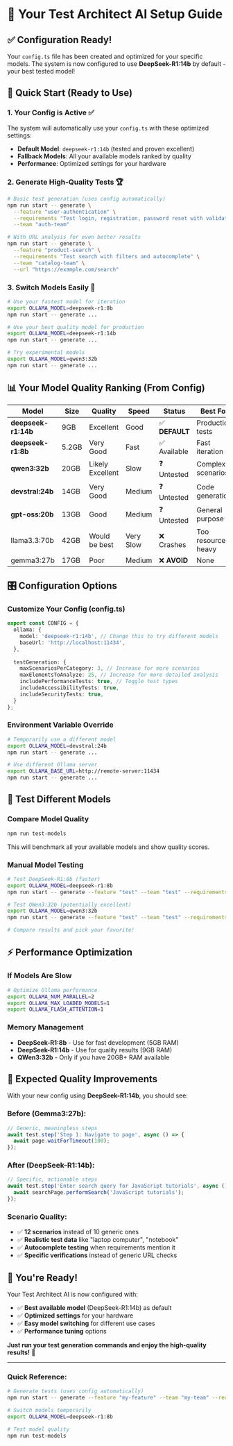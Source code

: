 # 🚀 **Your Test Architect AI Setup Guide**

## ✅ **Configuration Ready!**

Your `config.ts` file has been created and optimized for your specific models. The system is now configured to use **DeepSeek-R1:14b** by default - your best tested model!

## 🎯 **Quick Start (Ready to Use)**

### **1. Your Config is Active** ✅
The system will automatically use your `config.ts` with these optimized settings:
- **Default Model**: `deepseek-r1:14b` (tested and proven excellent)
- **Fallback Models**: All your available models ranked by quality
- **Performance**: Optimized settings for your hardware

### **2. Generate High-Quality Tests** 🏆
```bash
# Basic test generation (uses config automatically)
npm run start -- generate \
  --feature "user-authentication" \
  --requirements "Test login, registration, password reset with validation" \
  --team "auth-team"

# With URL analysis for even better results
npm run start -- generate \
  --feature "product-search" \
  --requirements "Test search with filters and autocomplete" \
  --team "catalog-team" \
  --url "https://example.com/search"
```

### **3. Switch Models Easily** 🔄
```bash
# Use your fastest model for iteration
export OLLAMA_MODEL=deepseek-r1:8b
npm run start -- generate ...

# Use your best quality model for production
export OLLAMA_MODEL=deepseek-r1:14b
npm run start -- generate ...

# Try experimental models
export OLLAMA_MODEL=qwen3:32b
npm run start -- generate ...
```

## 📊 **Your Model Quality Ranking** (From Config)

| Model | Size | Quality | Speed | Status | Best For |
|-------|------|---------|-------|--------|----------|
| **deepseek-r1:14b** | 9GB | Excellent | Good | ✅ **DEFAULT** | Production tests |
| **deepseek-r1:8b** | 5.2GB | Very Good | Fast | ✅ Available | Fast iteration |
| **qwen3:32b** | 20GB | Likely Excellent | Slow | ❓ Untested | Complex scenarios |
| **devstral:24b** | 14GB | Very Good | Medium | ❓ Untested | Code generation |
| **gpt-oss:20b** | 13GB | Good | Medium | ❓ Untested | General purpose |
| llama3.3:70b | 42GB | Would be best | Very Slow | ❌ Crashes | Too resource heavy |
| gemma3:27b | 17GB | Poor | Medium | ❌ **AVOID** | None |

## 🎛️ **Configuration Options**

### **Customize Your Config** (config.ts)
```typescript
export const CONFIG = {
  ollama: {
    model: 'deepseek-r1:14b', // Change this to try different models
    baseUrl: 'http://localhost:11434',
  },
  
  testGeneration: {
    maxScenariosPerCategory: 3, // Increase for more scenarios
    maxElementsToAnalyze: 25, // Increase for more detailed analysis
    includePerformanceTests: true, // Toggle test types
    includeAccessibilityTests: true,
    includeSecurityTests: true,
  }
};
```

### **Environment Variable Override**
```bash
# Temporarily use a different model
export OLLAMA_MODEL=devstral:24b
npm run start -- generate ...

# Use different Ollama server
export OLLAMA_BASE_URL=http://remote-server:11434
npm run start -- generate ...
```

## 🧪 **Test Different Models**

### **Compare Model Quality**
```bash
npm run test-models
```
This will benchmark all your available models and show quality scores.

### **Manual Model Testing**
```bash
# Test DeepSeek-R1:8b (faster)
export OLLAMA_MODEL=deepseek-r1:8b
npm run start -- generate --feature "test" --team "test" --requirements "simple test"

# Test QWen3:32b (potentially excellent)
export OLLAMA_MODEL=qwen3:32b
npm run start -- generate --feature "test" --team "test" --requirements "simple test"

# Compare results and pick your favorite!
```

## ⚡ **Performance Optimization**

### **If Models Are Slow**
```bash
# Optimize Ollama performance
export OLLAMA_NUM_PARALLEL=2
export OLLAMA_MAX_LOADED_MODELS=1
export OLLAMA_FLASH_ATTENTION=1
```

### **Memory Management**
- **DeepSeek-R1:8b** - Use for fast development (5GB RAM)
- **DeepSeek-R1:14b** - Use for quality results (9GB RAM)
- **QWen3:32b** - Only if you have 20GB+ RAM available

## 🎯 **Expected Quality Improvements**

With your new config using **DeepSeek-R1:14b**, you should see:

### **Before (Gemma3:27b):**
```typescript
// Generic, meaningless steps
await test.step('Step 1: Navigate to page', async () => {
  await page.waitForTimeout(100);
});
```

### **After (DeepSeek-R1:14b):**
```typescript
// Specific, actionable steps
await test.step('Enter search query for JavaScript tutorials', async () => {
  await searchPage.performSearch('JavaScript tutorials');
});
```

### **Scenario Quality:**
- ✅ **12 scenarios** instead of 10 generic ones
- ✅ **Realistic test data** like "laptop computer", "notebook"
- ✅ **Autocomplete testing** when requirements mention it
- ✅ **Specific verifications** instead of generic URL checks

## 🚀 **You're Ready!**

Your Test Architect AI is now configured with:
- ✅ **Best available model** (DeepSeek-R1:14b) as default
- ✅ **Optimized settings** for your hardware
- ✅ **Easy model switching** for different use cases
- ✅ **Performance tuning** options

**Just run your test generation commands and enjoy the high-quality results!** 🎉

---

### **Quick Reference:**
```bash
# Generate tests (uses config automatically)
npm run start -- generate --feature "my-feature" --team "my-team" --requirements "my requirements"

# Switch models temporarily
export OLLAMA_MODEL=deepseek-r1:8b

# Test model quality
npm run test-models
```
